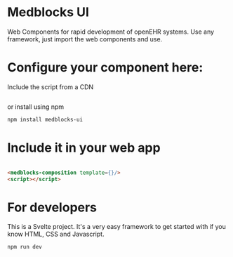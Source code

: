 # Medblocks UI
Web Components for rapid development of openEHR systems. Use any framework, just import the web components and use.

# Configure your component here:
Include the script from a CDN
```

```
or install using npm
```sh
npm install medblocks-ui
```

# Include it in your web app

```html

<medblocks-composition template={}/>
<script></script>

```


# For developers
This is a Svelte project. It's a very easy framework to get started with if you know HTML, CSS and Javascript. 
```
npm run dev
```
